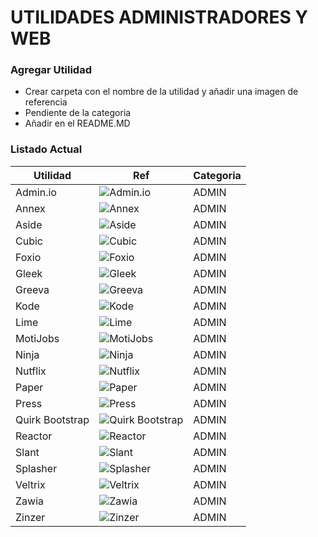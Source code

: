 # UTILIDADES ADMINISTRADORES Y WEB

### Agregar Utilidad
 * Crear carpeta con el nombre de la utilidad y añadir una imagen de referencia
 * Pendiente de la categoria
 * Añadir en el README.MD

### Listado Actual

| Utilidad | Ref | Categoria|
| ------ | ------ | ------ |
| Admin.io | ![Admin.io](/Administradores/Admin.io/98496086-b6ed-42cc-b2c3-4dd68de704de.jpeg "Admin.io") | ADMIN  |
| Annex | ![Annex](/Administradores/Annex/a40bc87d-43a8-4967-8093-2c6423091e9f.jpeg "Annex") | ADMIN  |
| Aside | ![Aside](/Administradores/Aside/112c1875-a12b-4843-b2c6-2c6b1d458f2a.jpeg "Aside") | ADMIN  |
| Cubic | ![Cubic](/Administradores/Cubic/9672a22d-eba5-43b3-8024-94e1201de513.jpeg "Cubic") | ADMIN  |
| Foxio | ![Foxio](/Administradores/Foxio/1390c93d-1133-41b5-a8ed-883ab0b55ecf.jpeg "Foxio") | ADMIN  |
| Gleek | ![Gleek](/Administradores/Gleek/2ad9e3d9-5b4b-4c0d-bab0-1537cb5b9b4d.jpeg "Gleek") | ADMIN  |
| Greeva | ![Greeva](/Administradores/Greeva/52529ffc-4762-4864-b8c5-902b13b7a2b7.jpeg "Greeva") | ADMIN  |
| Kode | ![Kode](/Administradores/Kode/b01c6cf7-49bb-4d24-9f44-2e13697dd661.jpeg "Kode") | ADMIN  |
| Lime | ![Lime](/Administradores/Lime/43768814-ac91-44a4-bc41-8ca7f680b2e7.jpeg "Lime") | ADMIN  |
| MotiJobs | ![MotiJobs](/Administradores/MotiJobs/d516001f-7385-47c2-835a-c103a8cf8143.jpeg "MotiJobs") | ADMIN  |
| Ninja | ![Ninja](/Administradores/Ninja/8475ddf3-e0a6-4de5-9738-602f5e4ac4fc.jpeg "Ninja") | ADMIN  |
| Nutflix | ![Nutflix](/Administradores/Nutflix/98495fd0-6307-44f3-bb8d-3ae4dfbb715e.jpeg "Nutflix") | ADMIN  |
| Paper | ![Paper](/Administradores/Paper/17849a03-b3d7-4086-8e0b-080b61b69fca.jpeg "Paper") | ADMIN  |
| Press | ![Press](/Administradores/Press/68041671-4162-4ed4-ac3c-37e074cf1efc.jpeg "Press") | ADMIN  |
| Quirk Bootstrap | ![Quirk Bootstrap](/Administradores/QuirkBootstrap/efcf6bd9-17e7-4740-a684-8c56297f6aaa.jpeg "Quirk Bootstrap") | ADMIN  |
| Reactor | ![Reactor](/Administradores/Reactor/efcf6bd9-17e7-4740-a684-8c56297f6aaa.jpeg "Reactor") | ADMIN  |
| Slant | ![Slant](/Administradores/Slant/3d1029a9-3cc4-406c-af3f-6c82247d530f.jpeg "Slant") | ADMIN  |
| Splasher | ![Splasher](/Administradores/Splasher/f66664e3-c67b-4a05-90a4-2bfe849215ca.jpeg "Splasher") | ADMIN  |
| Veltrix | ![Veltrix](/Administradores/Veltrix/b28f5608-ca6e-47c9-9c61-282f00a34eb1.jpeg "Veltrix") | ADMIN  |
| Zawia | ![Zawia](/Administradores/Zawia/3ba877a5-2a7e-41f3-83e8-9973b53bf7b4.jpeg "Zawia") | ADMIN  |
| Zinzer | ![Zinzer](/Administradores/Zinzer/d374b7c4-ef76-48c6-8e98-a9ac1a203b19.jpeg "Zinzer") | ADMIN  |

